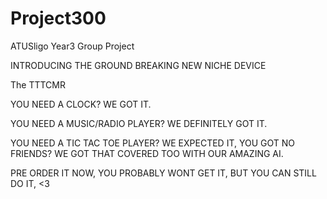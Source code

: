 # Project300
ATUSligo Year3 Group Project

INTRODUCING THE GROUND BREAKING NEW NICHE DEVICE

The TTTCMR

YOU NEED A CLOCK? WE GOT IT.

YOU NEED A MUSIC/RADIO PLAYER? WE DEFINITELY GOT IT.

YOU NEED A TIC TAC TOE PLAYER? WE EXPECTED IT, YOU GOT NO FRIENDS? WE GOT THAT COVERED TOO WITH OUR AMAZING AI.

PRE ORDER IT NOW, YOU PROBABLY WONT GET IT, BUT YOU CAN STILL DO IT, <3
